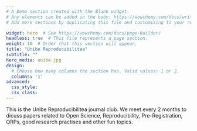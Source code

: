 ```yaml
---
# A Demo section created with the Blank widget.
# Any elements can be added in the body: https://wowchemy.com/docs/writing-markdown-latex/
# Add more sections by duplicating this file and customizing to your requirements.

widget: hero  # See https://wowchemy.com/docs/page-builder/
headless: true  # This file represents a page section.
weight: 10  # Order that this section will appear.
title: "Unibe Reproducibilitea"
subtitle: ""
hero_media: unibe.jpg
design:
  # Choose how many columns the section has. Valid values: 1 or 2.
  columns: '1'
advanced:
  css_style:
  css_class:
---
```


This is the Unibe Reproducibilitea journal club. We meet every 2 months to dicuss papers related to Open Science, Reproducibility, Pre-Registration, QRPs, good research practises and other fun topics.
